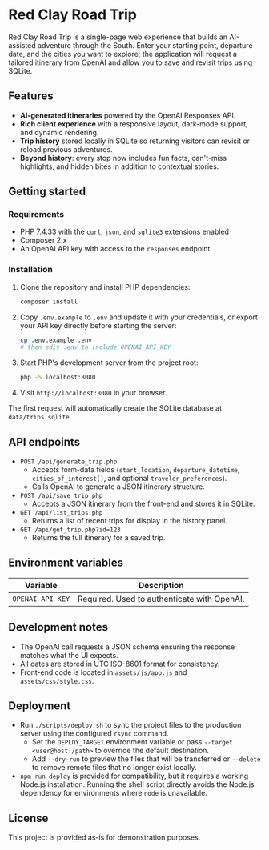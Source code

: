# Red Clay Road Trip

Red Clay Road Trip is a single-page web experience that builds an AI-assisted adventure through the South. Enter your starting point, departure date, and the cities you want to explore; the application will request a tailored itinerary from OpenAI and allow you to save and revisit trips using SQLite.

## Features

- **AI-generated itineraries** powered by the OpenAI Responses API.
- **Rich client experience** with a responsive layout, dark-mode support, and dynamic rendering.
- **Trip history** stored locally in SQLite so returning visitors can revisit or reload previous adventures.
- **Beyond history**: every stop now includes fun facts, can't-miss highlights, and hidden bites in addition to contextual stories.

## Getting started

### Requirements

- PHP 7.4.33 with the `curl`, `json`, and `sqlite3` extensions enabled
- Composer 2.x
- An OpenAI API key with access to the `responses` endpoint

### Installation

1. Clone the repository and install PHP dependencies:

   ```bash
   composer install
   ```

2. Copy `.env.example` to `.env` and update it with your credentials, or export your API key directly before starting the server:

   ```bash
   cp .env.example .env
   # then edit .env to include OPENAI_API_KEY
   ```

3. Start PHP&apos;s development server from the project root:

   ```bash
   php -S localhost:8080
   ```

4. Visit `http://localhost:8080` in your browser.

The first request will automatically create the SQLite database at `data/trips.sqlite`.

## API endpoints

- `POST /api/generate_trip.php`
  - Accepts form-data fields (`start_location`, `departure_datetime`, `cities_of_interest[]`, and optional `traveler_preferences`).
  - Calls OpenAI to generate a JSON itinerary structure.
- `POST /api/save_trip.php`
  - Accepts a JSON itinerary from the front-end and stores it in SQLite.
- `GET /api/list_trips.php`
  - Returns a list of recent trips for display in the history panel.
- `GET /api/get_trip.php?id=123`
  - Returns the full itinerary for a saved trip.

## Environment variables

| Variable         | Description                                  |
| ---------------- | -------------------------------------------- |
| `OPENAI_API_KEY` | Required. Used to authenticate with OpenAI. |

## Development notes

- The OpenAI call requests a JSON schema ensuring the response matches what the UI expects.
- All dates are stored in UTC ISO-8601 format for consistency.
- Front-end code is located in `assets/js/app.js` and `assets/css/style.css`.

## Deployment

- Run `./scripts/deploy.sh` to sync the project files to the production server using the configured `rsync` command.
  - Set the `DEPLOY_TARGET` environment variable or pass `--target <user@host:/path>` to override the default destination.
  - Add `--dry-run` to preview the files that will be transferred or `--delete` to remove remote files that no longer exist locally.
- `npm run deploy` is provided for compatibility, but it requires a working Node.js installation. Running the shell script directly avoids the Node.js dependency for environments where `node` is unavailable.

## License

This project is provided as-is for demonstration purposes.
